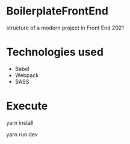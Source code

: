 # BoilerplateFrontEnd

structure of a modern project in Front End 2021

# Technologies used

- Babel
- Webpack
- SASS

# Execute

yarn install

yarn run dev
